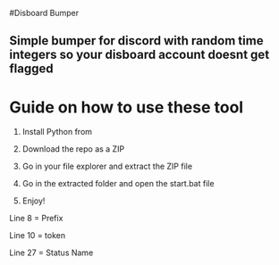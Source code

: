 #Disboard Bumper  
 
## Simple bumper for discord with random time integers so your disboard account doesnt get flagged 
 
# Guide on how to use these tool   
  
1. Install Python from  
  
2. Download the repo as a ZIP   
  
3. Go in your file explorer and extract the ZIP file
 
4. Go in the extracted folder and open the start.bat file

5. Enjoy!  
    
Line 8 = Prefix  
  
Line 10 = token   
  
Line 27 = Status Name    